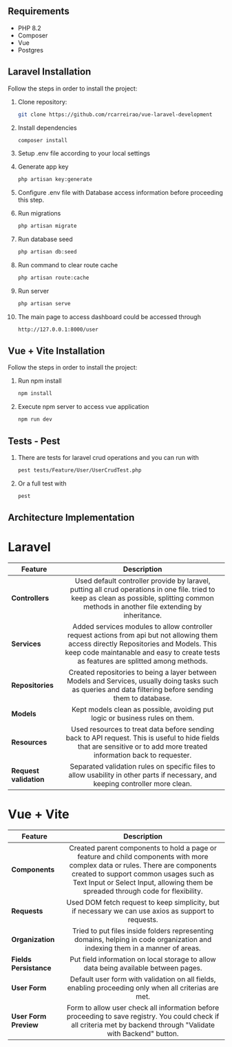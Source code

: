 ## Requirements

- PHP 8.2
- Composer
- Vue
- Postgres

## Laravel Installation

Follow the steps in order to install the project:

1. Clone repository:

    ```bash
    git clone https://github.com/rcarreirao/vue-laravel-development
    ```
   
 2. Install dependencies
 
    ```bash
    composer install
    ```
    
3. Setup .env file according to your local settings

4. Generate app key

    ```bash
    php artisan key:generate
    ```
5. Configure .env file with Database access information before proceeding this step.
    
6. Run migrations

    ```bash
    php artisan migrate
    ```
7. Run database seed

    ```bash
    php artisan db:seed
    ```
    
8. Run command to clear route cache

    ```bash
    php artisan route:cache
    ```
    
9. Run server

    ```bash
    php artisan serve
    ```
10. The main page to access dashboard could be accessed through

    ```bash
    http://127.0.0.1:8000/user
    ```

## Vue + Vite Installation

Follow the steps in order to install the project:

1. Run npm install

    ```bash
    npm install
    ```
2. Execute npm server to access vue application

    ```bash
    npm run dev
    ```

## Tests - Pest
1. There are tests for laravel crud operations and you can run with

    ```bash
    pest tests/Feature/User/UserCrudTest.php
    ```
2. Or a full test with
    
    ```bash
    pest
    ```

## Architecture Implementation

# Laravel
| Feature  | Description |
| ------------- |:-------------:|
| __Controllers__      | Used default controller provide by laravel, putting all crud operations in one file. tried to keep as clean as possible, splitting common methods in another file extending by inheritance.     |
| __Services__      | Added services modules to allow controller request actions from api but not allowing them access directly Repositories and Models. This keep code maintanable and easy to create tests as features are splitted among methods.     |
| __Repositories__      | Created repositories to being a layer between Models and Services, usually doing tasks such as queries and data filtering before sending them to database.     |
| __Models__ | Kept models clean as possible, avoiding put logic or business rules on them.|
| __Resources__ | Used resources to treat data before sending back to API request. This is useful to hide fields that are sensitive or to add more treated information back to requester. |
| __Request validation__ | Separated validation rules on specific files to allow usability in other parts if necessary, and keeping controller more clean. |

# Vue + Vite
| Feature  | Description |
| ------------- |:-------------:|
| __Components__ | Created parent components to hold a page or feature and child components with more complex data or rules. There are components created to support common usages such as Text Input or Select Input, allowing them be spreaded through code for flexibility. |
| __Requests__ | Used DOM fetch request to keep simplicity, but if necessary we can use axios as support to requests. |
| __Organization__ | Tried to put files inside folders representing domains, helping in code organization and indexing them in a manner of areas. |
| __Fields Persistance__ | Put field information on local storage to allow data being available between pages. |
| __User Form__ | Default user form with validation on all fields, enabling proceeding only when all criterias are met. |
| __User Form Preview__ | Form to allow user check all information before proceeding to save registry. You could check if all criteria met by backend through "Validate with Backend" button. |
